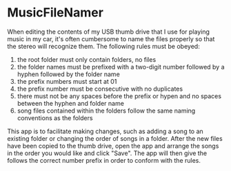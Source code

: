 MusicFileNamer
==============
<p>When editing the contents of my USB thumb drive that I use for playing music in my car, it's often cumbersome to name the files properly so that the stereo will recognize them. The following rules must be obeyed:
	<ol>
    <li>the root folder must only contain folders, no files</li>
	<li>the folder names must be prefixed with a two-digit number followed by a hyphen followed by the folder name</li>
	<li>the prefix numbers must start at 01</li>
	<li>the prefix number must be consecutive with no duplicates</li>
	<li>there must not be any spaces before the prefix or hypen and no spaces between the hyphen and folder name</li>
	<li>song files contained within the folders follow the same naming conventions as the folders</li>
    </ol>
</p>
<p>This app is to facilitate making changes, such as adding a song to an existing folder or changing the order of songs in a folder. After the new files have been copied to the thumb drive, open the app and arrange the songs in the order you would like and click "Save". The app will then give the follows the correct number prefix in order to conform with the rules.</p>